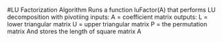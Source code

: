 #LU Factorization Algorithm
Runs a function luFactor(A) that performs LU decomposition with pivotiing
inputs:
A = coefficient matrix
outputs:
L = lower triangular matrix
U = upper triangular matrix
P = the permutation matrix
And stores the length of square matrix A
